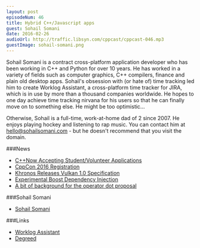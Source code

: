 ```yaml
---
layout: post
episodeNum: 46
title: Hybrid C++/Javascript apps
guest: Sohail Somani
date: 2016-02-26
audioUrl: http://traffic.libsyn.com/cppcast/cppcast-046.mp3
guestImage: sohail-somani.png
---
```


Sohail Somani is a contract cross-platform application developer who has been working in C++ and Python for over 10 years. He has worked in a variety of fields such as computer graphics, C++ compilers, finance and plain old desktop apps. Sohail's obsession with (or hate of) time tracking led him to create Worklog Assistant, a cross-platform time tracker for JIRA, which is in use by more than a thousand companies worldwide. He hopes to one day achieve time tracking nirvana for his users so that he can finally move on to something else. He might be too optimistic...
 
Otherwise, Sohail is a full-time, work-at-home dad of 2 since 2007. He enjoys playing hockey and listening to rap music. You can contact him at hello@sohailsomani.com - but he doesn't recommend that you visit the domain.

###News

 - [C++Now Accepting Student/Volunteer Applications](http://cppnow.org/2016-conference/announcements/2016/02/23/student-volunteer-program-accepting-applications.html)
 - [CppCon 2016 Registration](http://cppcon.org/regopen2016/)
 - [Khronos Releases Vulkan 1.0 Specification](https://www.reddit.com/r/cpp/comments/462mau/khronos_releases_vulkan_10_specification/)
 - [Experimental Boost Dependency Injection](http://boost-experimental.github.io/di/)
 - [A bit of background for the operator dot proposal](https://isocpp.org/blog/2016/02/a-bit-of-background-for-the-operator-dot-proposal-bjarne-stroustrup)
 
###Sohail Somani

 - [Sohail Somani](http://uint32t.blogspot.com)

###Links

 - [Worklog Assistant](https://worklogassistant.com/)
 - [Degreed](https://degreed.com/)
